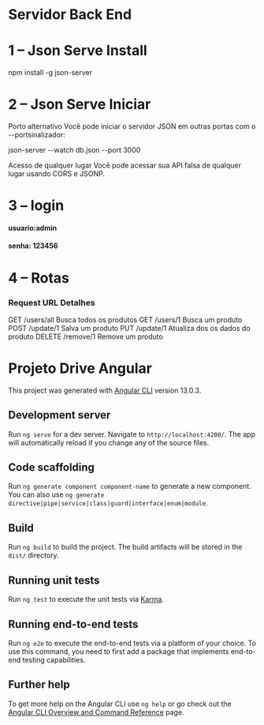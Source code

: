 

# Servidor Back End

# 1 – Json Serve Install

npm install -g json-server

# 2 – Json Serve Iniciar

Porto alternativo
Você pode iniciar o servidor JSON em outras portas com o --portsinalizador:

json-server --watch db.json --port 3000

Acesso de qualquer lugar
Você pode acessar sua API falsa de qualquer lugar usando CORS e JSONP.

# 3 – login

#### usuario:admin
#### senha: 123456

# 4 – Rotas
### Request	URL	Detalhes
GET	    /users/all	Busca todos os produtos
GET	    /users/1	Busca um produto
POST	/update/1	Salva um produto
PUT	    /update/1	Atualiza dos os dados do produto
DELETE	/remove/1	Remove um produto


# Projeto  Drive Angular

This project was generated with [Angular CLI](https://github.com/angular/angular-cli) version 13.0.3.

## Development server

Run `ng serve` for a dev server. Navigate to `http://localhost:4200/`. The app will automatically reload if you change any of the source files.

## Code scaffolding

Run `ng generate component component-name` to generate a new component. You can also use `ng generate directive|pipe|service|class|guard|interface|enum|module`.

## Build

Run `ng build` to build the project. The build artifacts will be stored in the `dist/` directory.

## Running unit tests

Run `ng test` to execute the unit tests via [Karma](https://karma-runner.github.io).

## Running end-to-end tests

Run `ng e2e` to execute the end-to-end tests via a platform of your choice. To use this command, you need to first add a package that implements end-to-end testing capabilities.

## Further help

To get more help on the Angular CLI use `ng help` or go check out the [Angular CLI Overview and Command Reference](https://angular.io/cli) page.
